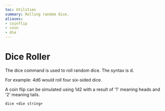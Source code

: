 ```yaml
---
toc: Utilities
summary: Rolling random dice.
aliases:
- coinflip
- coin
- die
---
```

# Dice Roller

The dice command is used to roll random dice.  The syntax is <numDice>d<dieSides>.  

For example: 4d6 would roll four six-sided dice.

A coin flip can be simulated using 1d2 with a result of '1' meaning heads and '2' meaning tails.

`dice <die string>`